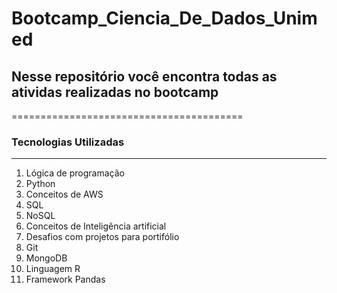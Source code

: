 # Bootcamp_Ciencia_De_Dados_Unimed

## Nesse repositório você encontra todas as atividas realizadas no bootcamp
========================================
### Tecnologias Utilizadas 
----------
1. Lógica de programação
2. Python
3. Conceitos de AWS
4. SQL
5. NoSQL
6. Conceitos de Inteligência artificial
7. Desafios com projetos para portifólio
8. Git
9. MongoDB
10. Linguagem R
11. Framework Pandas
